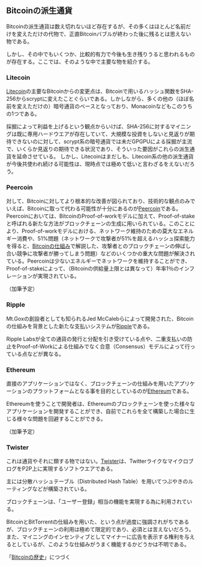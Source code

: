 ## Bitcoinの派生通貨

Bitcoinの派生通貨は数え切れないほど存在するが、その多くはほとんど名前だけを変えただけの代物で、正直Bitcoinバブルが終わった後に残るとは思えない物である。

しかし、その中でもいくつか、比較的有力で今後も生き残りうると思われるものが存在する。ここでは、そのような中で主要な物を紹介する。

<!--TOC-->

### Litecoin

[Litecoin](https://litecoin.info/)の主要なBitcoinからの変更点は、Bitcoinで用いるハッシュ関数をSHA-256からscryptに変えたことぐらいである。しかしながら、多くの他の（ほぼ名前を変えただけの）暗号通貨のベースとなっており、Monacoinなどもこのうちの1つである。

採掘によって利益を上げるという観点からいけば、SHA-256に対するマイニングは既に専用ハードウエアが存在していて、大規模な投資をしないと見返りが期待できないのに対して、scrypt系の暗号通貨では未だGPGPUによる採掘が主流で、いくらか見返りの期待できる状況であり、そういった要因がこれらの派生通貨を延命させている。
しかし、Litecoinはまだしも、Litecoin系の他の派生通貨が今後共使われ続ける可能性は、現時点では極めて低いと言わざるをえないだろう。

<!--ADS-->

### Peercoin

対して、Bitcoinに対してより根本的な改善が図られており、技術的な観点のみでいえば、Bitcoinに取って代わる可能性が十分にあるのが[Peercoin](http://www.peercoin.net/)である。
Peercoinにおいては、BitcoinのProof-of-workモデルに加えて、Proof-of-stakeと呼ばれる新たな方法がブロックチェーンの生成に用いられている。このことにより、Proof-of-workモデルにおける、ネットワーク維持のための莫大なエネルギー消費や、51%問題（ネットワークで攻撃者が51%を超えるハッシュ探索能力を得ると、[Bitcoinの仕組み](design.html)で解説した、攻撃者とのブロックチェーンの伸ばし合い競争に攻撃者が勝ってしまう問題）などのいくつかの重大な問題が解決されている。Peercoinは少ないエネルギーでネットワークを維持することができ、Proof-of-stakeによって、（Bitcoinの供給量上限とは異なって）年率1％のインフレーションが実現されている。

（加筆予定）

### Ripple

Mt.Goxの創設者としても知られるJed McCalebらによって開発された、Bitcoinの仕組みを背景とした新たな支払いシステムが[Ripple](https://ripple.com/)である。

Ripple Labsが全ての通貨の発行と分配を引き受けている点や、二重支払いの防止をProof-of-Workによる仕組みでなく合意（Consensus）モデルによって行っている点などが異なる。

### Ethereum

直接のアプリケーションではなく、ブロックチェーンの仕組みを用いたアプリケーションのプラットフォームとなる事を目的としているのが[Ethereum](https://www.ethereum.org)である。

Ethereumを使うことで開発者は、Ethereumのブロックチェーンを使った様々なアプリケーションを開発することができ、自前でこれらを全て構築した場合に生じる様々な問題を回避することができる。

（加筆予定）

### Twister

これは通貨やそれに類する物ではない。[Twister](http://twister.net.co/)は、TwitterライクなマイクロブログをP2P上に実現するソフトウエアである。

主には分散ハッシュテーブル（Distributed Hash Table）を用いてつぶやきのルーティングなどが構築されている。

ブロックチェーンは、「ユーザー登録」相当の機能を実現する為に利用されている。

BitcoinとBitTorrentの仕組みを用いた、という点が過度に強調されがちであるが、ブロックチェーンの利用は極めて限定的であり、必須とは言えないだろう。また、マイニングのインセンティブとしてマイナーに広告を表示する権利を与えるとしているが、このような仕組みがうまく機能するかどうかは不明である。

「[Bitcoinの歴史](history.html)」につづく

